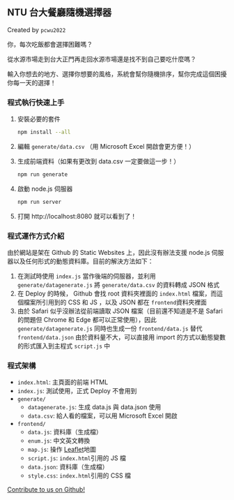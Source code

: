 ## NTU 台大餐廳隨機選擇器
Created by `pcwu2022`

你，每次吃飯都會選擇困難嗎？

從水源市場走到台大正門再走回水源市場還是找不到自己要吃什麼嗎？

輸入你想去的地方、選擇你想要的風格，系統會幫你隨機排序，幫你完成這個困擾你每一天的選擇！

### 程式執行快速上手

1. 安裝必要的套件
    ```bash
    npm install --all
    ```
2. 編輯 `generate/data.csv` （用 Microsoft Excel 開啟會更方便！）
3. 生成前端資料（如果有更改到 data.csv 一定要做這一步！）

    ```bash
    npm run generate
    ```
4. 啟動 node.js 伺服器
    ```bash
    npm run server
    ```
5. 打開 http://localhost:8080 就可以看到了！

### 程式運作方式介紹

由於網站是架在 Github 的 Static Websites 上，因此沒有辦法支援 node.js 伺服器以及任何形式的動態資料庫。目前的解決方法如下：

1. 在測試時使用 `index.js` 當作後端的伺服器，並利用 `generate/datagenerate.js` 將 `generate/data.csv` 的資料轉成 JSON 格式
2. 在 Deploy 的時候， Github 會找 root 資料夾裡面的 `index.html` 檔案，而這個檔案所引用到的 CSS 和 JS ，以及 JSON 都在 `frontend`資料夾裡面
3. 由於 Safari 似乎沒辦法從前端讀取 JSON 檔案（目前還不知道是不是 Safari 的問題但 Chrome 和 Edge 都可以正常使用），因此 `generate/datagenerate.js` 同時也生成一份 `frontend/data.js` 替代 `frontend/data.json` 由於資料量不大，可以直接用 import 的方式以動態變數的形式匯入到主程式 `script.js` 中

### 程式架構

- `index.html`: 主頁面的前端 HTML
- `index.js`: 測試使用，正式 Deploy 不會用到
- `generate/`
    - `datagenerate.js`: 生成 data.js 與 data.json 使用
    - `data.csv`: 給人看的檔案，可以用 Microsoft Excel 開啟
- `frontend/`
    - `data.js`: 資料庫（生成檔）
    - `enum.js`: 中文英文轉換
    - `map.js`: 操作 [Leaflet](https://leafletjs.com/)地圖
    - `script.js`: `index.html`引用的 JS 檔
    - `data.json`: 資料庫（生成檔）
    - `style.css`: `index.html`引用的 CSS 檔

[Contribute to us on Github!](https://github.com/pcwu2022/ntufood)